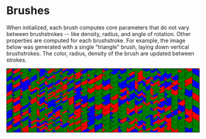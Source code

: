 # Brushes

When initialized, each brush computes core parameters that do not vary between brushstrokes -- like density, radius, and angle of rotation. Other properties are computed for each brushstroke. For example, the image below was generated with a single "triangle" brush, laying down vertical brushstrokes. The color, radius, density of the brush are updated between strokes.

![](../../.gitbook/assets/combination.png)

